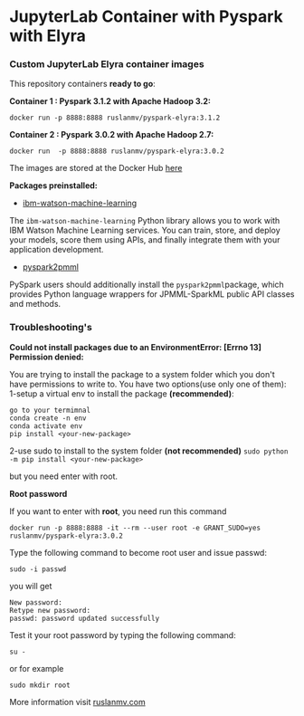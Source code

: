 # JupyterLab Container with Pyspark with Elyra





### Custom JupyterLab Elyra container images

This repository containers **ready to go**:

**Container 1 : Pyspark 3.1.2 with Apache Hadoop 3.2:**

```
docker run -p 8888:8888 ruslanmv/pyspark-elyra:3.1.2
```



**Container 2 :  Pyspark 3.0.2 with Apache Hadoop 2.7:**

```
docker run  -p 8888:8888 ruslanmv/pyspark-elyra:3.0.2
```



The images are stored at the Docker Hub [here](https://hub.docker.com/repository/docker/ruslanmv/pyspark-elyra)

**Packages preinstalled:**



- [ibm-watson-machine-learning](http://ibm-wml-api-pyclient.mybluemix.net/#id564)

The `ibm-watson-machine-learning` Python library allows you to work with IBM Watson Machine Learning services. You can train, store, and deploy your models, score them using APIs, and finally integrate them with your application development. 

- [pyspark2pmml](https://github.com/jpmml/pyspark2pmml)

PySpark users should additionally install the `pyspark2pmml`package, which provides Python language wrappers for JPMML-SparkML public API classes and methods. 



### **Troubleshooting's**

**Could not install packages due to an EnvironmentError: [Errno 13] Permission denied:**

You are trying to install the package to a system folder which you don't have permissions to write to.
You have two options(use only one of them):
1-setup a virtual env to install the package **(recommended)**:

```
go to your termimnal
conda create -n env
conda activate env
pip install <your-new-package>
```



2-use sudo to install to the system folder **(not recommended)**
`sudo python -m pip install <your-new-package>`

but you need enter with root.

**Root password**

If you want to enter with **root**, you need run this command

```
docker run -p 8888:8888 -it --rm --user root -e GRANT_SUDO=yes ruslanmv/pyspark-elyra:3.0.2
```

Type the following command to become root user and issue passwd:

```
sudo -i passwd
```

you will get 

```
New password: 
Retype new password: 
passwd: password updated successfully
```

Test it your root password by typing the following command:

```
su -
```

or for example

```
sudo mkdir root
```

More information visit [ruslanmv.com](https://ruslanmv.com/blog/Docker-Container-with-Pyspark-and-Jupyter-and-Elyra)

